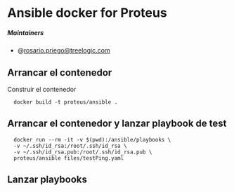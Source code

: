 # Ansible docker for Proteus

##### Maintainers
* @rosario.priego@treelogic.com

## Arrancar el contenedor
Construir el contenedor
```
  docker build -t proteus/ansible .

```
## Arrancar el contenedor y lanzar playbook de test

```
  docker run --rm -it -v $(pwd):/ansible/playbooks \
  -v ~/.ssh/id_rsa:/root/.ssh/id_rsa \
  -v ~/.ssh/id_rsa.pub:/root/.ssh/id_rsa.pub \
  proteus/ansible files/testPing.yaml

```
## Lanzar playbooks
